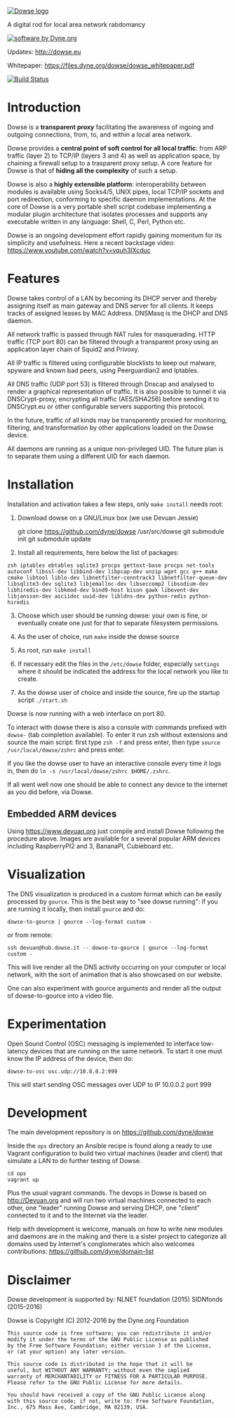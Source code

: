 [![Dowse logo](http://dowse.equipment/dowse-logo.png)](http://dowse.eu)

A digital rod for local area network rabdomancy

[![software by Dyne.org](https://www.dyne.org/wp-content/uploads/2015/12/software_by_dyne.png)](http://www.dyne.org)

Updates: http://dowse.eu

Whitepaper: https://files.dyne.org/dowse/dowse_whitepaper.pdf


[![Build Status](https://api.travis-ci.org/dyne/dowse.svg)](https://travis-ci.org/dyne/dowse)

# Introduction

Dowse is a **transparent proxy** facilitating the awareness of ingoing
and outgoing connections, from, to, and within a local area network.

Dowse provides a **central point of soft control for all local
traffic**: from ARP traffic (layer 2) to TCP/IP (layers 3 and 4) as
well as application space, by chaining a firewall setup to a
trasparent proxy setup. A core feature for Dowse is that of **hiding
all the complexity** of such a setup.

Dowse is also a **highly extensible platform**: interoperability
between modules is available using Socks4/5, UNIX pipes, local TCP/IP
sockets and port redirection, conforming to specific daemon
implementations. At the core of Dowse is a very portable shell script
codebase implementing a modular plugin architecture that isolates
processes and supports any executable written in any language: Shell,
C, Perl, Python etc.

Dowse is an ongoing development effort rapidly gaining momentum for
its simplicity and usefulness. Here a recent backstage video:
https://www.youtube.com/watch?v=vquh3IXcduc

# Features

  Dowse takes control of a LAN by becoming its DHCP server and thereby
  assigning itself as main gateway and DNS server for all clients. It
  keeps tracks of assigned leases by MAC Address. DNSMasq is the DHCP
  and DNS daemon.

  All network traffic is passed through NAT rules for masquerading.
  HTTP traffic (TCP port 80) can be filtered through a transparent
  proxy using an application layer chain of Squid2 and Privoxy.

  All IP traffic is filtered using configurable blocklists to keep out
  malware, spyware and known bad peers, using Peerguardian2 and Iptables.

  All DNS traffic (UDP port 53) is filtered through Dnscap and
  analysed to render a graphical representation of traffic. It is also
  possible to tunnel it via DNSCrypt-proxy, encrypting all traffic
  (AES/SHA256) before sending it to DNSCrypt.eu or other configurable
  servers supporting this protocol.

  In the future, traffic of all kinds may be transparently proxied for
  monitoring, filtering, and transformation by other applications
  loaded on the Dowse device.

  All daemons are running as a unique non-privileged UID. The future
  plan is to separate them using a different UID for each daemon.

# Installation

Installation and activation takes a few steps, only `make install` needs root:

1. Download dowse on a GNU/Linux box (we use Devuan Jessie)

	git clone https://github.com/dyne/dowse /usr/src/dowse
    git submodule init
	git submodule update

2. Install all requirements, here below the list of packages:

```
zsh iptables ebtables sqlite3 procps gettext-base procps net-tools autoconf libssl-dev libbind-dev libpcap-dev unzip wget gcc g++ make cmake libtool liblo-dev libnetfilter-conntrack3 libnetfilter-queue-dev libsqlite3-dev sqlite3 libjemalloc-dev libseccomp2 libsodium-dev libhiredis-dev libkmod-dev bind9-host bison gawk libevent-dev libjansson-dev asciidoc uuid-dev libldns-dev python-redis python-hiredis
```

3. Choose which user should be running dowse: your own is fine, or
   eventually create one just for that to separate filesystem
   permissions.

4. As the user of choice, run `make` inside the dowse source

5. As root, run `make install`

6. If necessary edit the files in the `/etc/dowse` folder, especially
   `settings` where it should be indicated the address for the local
   network you like to create.

7. As the dowse user of choice and inside the source, fire up the
   startup script `./start.sh`

Dowse is now running with a web interface on port 80.

To interact with dowse there is also a console with commands prefixed
with `dowse-` (tab completion available). To enter it run zsh without
extensions and source the main script: first type `zsh -f` and press
enter, then type `source /usr/local/dowse/zshrc` and press enter.

If you like the dowse user to have an interactive console every time
it logs in, then do `ln -s /usr/local/dowse/zshrc $HOME/.zshrc`.

If all went well now one should be able to connect any device to the
internet as you did before, via Dowse.

## Embedded ARM devices

Using https://www.devuan.org just compile and install Dowse following
the procedure above. Images are available for a several popular ARM
devices including RaspberryPI2 and 3, BananaPI, Cubieboard etc.

# Visualization

The DNS visualization is produced in a custom format which can be
easily processed by `gource`. This is the best way to "see dowse
running": if you are running it locally, then install `gource` and do:

```
dowse-to-gource | gource --log-format custom -
```

or from remote:

```
ssh devuan@hub.dowse.it -- dowse-to-gource | gource --log-format custom -
```

This will live render all the DNS activity occurring on your computer
or local network, with the sort of animation that is also showcased on
our website.

One can also experiment with gource arguments and render all the
output of dowse-to-gource into a video file.

# Experimentation

Open Sound Control (OSC) messaging is implemented to interface
low-latency devices that are running on the same network. To start it
one must know the IP address of the device, then do:

```
dowse-to-osc osc.udp://10.0.0.2:999
```

This will start sending OSC messages over UDP to IP 10.0.0.2 port 999

# Development

The main development repository is on https://github.com/dyne/dowse

Inside the `ops` directory an Ansible recipe is found along a ready to
use Vagrant configuration to build two virtual machines (leader and
client) that simulate a LAN to do further testing of Dowse.

```
cd ops
vagrant up
```

Plus the usual vagrant commands. The devops in Dowse is based on
http://Devuan.org and will run two virtual machines connected to each
other, one "leader" running Dowse and serving DHCP, one "client"
connected to it and to the Internet via the leader.

Help with development is welcome, manuals on how to write new modules
and daemons are in the making and there is a sister project to
categorize all domains used by Internet's conglomerates which also
welcomes contributions: https://github.com/dyne/domain-list

# Disclaimer

Dowse development is supported by: NLNET foundation (2015)
                                   SIDNfonds   (2015-2016)

Dowse is Copyright (C) 2012-2016 by the Dyne.org Foundation

	This source code is free software; you can redistribute it and/or
	modify it under the terms of the GNU Public License as published
	by the Free Software Foundation; either version 3 of the License,
	or (at your option) any later version.

	This source code is distributed in the hope that it will be
	useful, but WITHOUT ANY WARRANTY; without even the implied
	warranty of MERCHANTABILITY or FITNESS FOR A PARTICULAR PURPOSE.
	Please refer to the GNU Public License for more details.

	You should have received a copy of the GNU Public License along
	with this source code; if not, write to: Free Software Foundation,
	Inc., 675 Mass Ave, Cambridge, MA 02139, USA.
